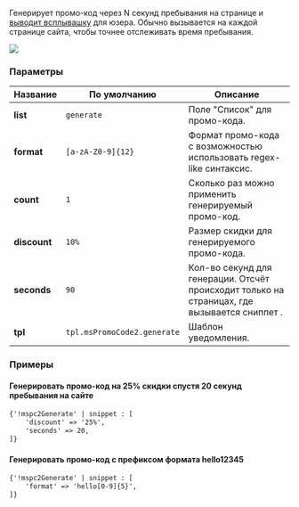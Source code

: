 Генерирует промо-код через N секунд пребывания на странице и [выводит всплывашку][1] для юзера.
Обычно вызывается на каждой странице сайта, чтобы точнее отслеживать время пребывания.

[![](https://file.modx.pro/files/1/4/5/14526526bf347d2880e3c55057359051.png)](https://file.modx.pro/files/1/4/5/14526526bf347d2880e3c55057359051.png)

### Параметры

Название					| По умолчанию									| Описание
----------------------------|-----------------------------------------------|------------------------------------------------------------------------------------------
**list**		            | `generate`        			                | Поле "Список" для промо-кода.
**format**		            | `[a-zA-Z0-9]{12}`        			            | Формат промо-кода с возможностью использовать regex-like синтаксис.
**count**		            | `1`        			                        | Сколько раз можно применить генерируемый промо-код.
**discount**	            | `10%`        			                        | Размер скидки для генерируемого промо-кода.
**seconds**	                | `90`        			                        | Кол-во секунд для генерации. Отсчёт происходит только на страницах, где вызывается сниппет .
**tpl**		         	    | `tpl.msPromoCode2.generate`        			| Шаблон уведомления.


### Примеры

#### Генерировать промо-код на 25% скидки спустя 20 секунд пребывания на сайте

```html
{'!mspc2Generate' | snippet : [
    'discount' => '25%',
    'seconds' => 20,
]}
```


#### Генерировать промо-код с префиксом формата hello12345

```html
{'!mspc2Generate' | snippet : [
    'format' => 'hello[0-9]{5}',
]}
```

[1]: https://file.modx.pro/files/1/4/5/14526526bf347d2880e3c55057359051.png

